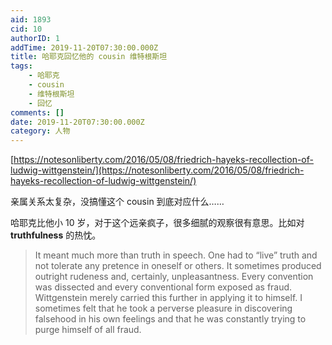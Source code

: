```yaml
---
aid: 1893
cid: 10
authorID: 1
addTime: 2019-11-20T07:30:00.000Z
title: 哈耶克回忆他的 cousin 维特根斯坦
tags:
    - 哈耶克
    - cousin
    - 维特根斯坦
    - 回忆
comments: []
date: 2019-11-20T07:30:00.000Z
category: 人物
---
```


[https://notesonliberty.com/2016/05/08/friedrich-hayeks-recollection-of-ludwig-wittgenstein/](https://notesonliberty.com/2016/05/08/friedrich-hayeks-recollection-of-ludwig-wittgenstein/)

亲属关系太复杂，没搞懂这个 cousin 到底对应什么……

哈耶克比他小 10 岁，对于这个远亲疯子，很多细腻的观察很有意思。比如对 **truthfulness** 的热忱。

> It meant much more than truth in speech. One had to “live” truth and not tolerate any pretence in oneself or others. It sometimes produced outright rudeness and, certainly, unpleasantness. Every convention was dissected and every conventional form exposed as fraud. Wittgenstein merely carried this further in applying it to himself. I sometimes felt that he took a perverse pleasure in discovering falsehood in his own feelings and that he was constantly trying to purge himself of all fraud.
